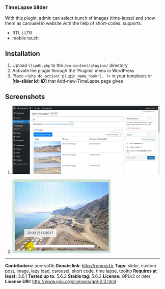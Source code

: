 ### TimeLapse Slider

With this plugin, admin can select bunch of images (time-lapse) and show them as carousel in website with the help of short-codes.
supports:
 - RTL / LTR
 - mobile touch

## Installation

1. Upload `tlspdb.php` to the `/wp-content/plugins/` directory
2. Activate the plugin through the 'Plugins' menu in WordPress
3. Place `<?php do_action('plugin_name_hook'); ?>` in your templates or **\[tls-slider id=_ID_\]** that Add-new-TimeLapse page gives

## Screenshots

1. ![Screenshot-0](https://github.com/pooryadb/timelapse_slider/blob/master/assets/Screenshot-0.jpg)

2. ![Screenshot-1](https://github.com/pooryadb/timelapse_slider/blob/master/assets/Screenshot-1.gif)

-------------------------------------------------------------------------------

**Contributors:** pooryaDb
**Donate link:** http://romroid.ir
**Tags:** slider, custom post, image, lazy load, carousel, short code, time lapse, tooltip
**Requires at least:** 3.0.1
**Tested up to:** 5.6.2
**Stable tag:** 5.6.2
**License:** GPLv2 or later
**License URI:** http://www.gnu.org/licenses/gpl-2.0.html